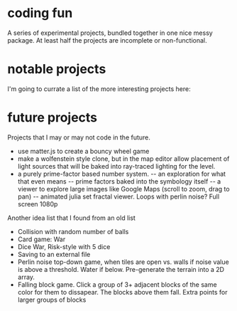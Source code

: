 # coding fun
 A series of experimental projects, bundled together in one nice messy package. At least half the projects are incomplete or non-functional.

# notable projects

I'm going to currate a list of the more interesting projects here:

# future projects
Projects that I may or may not code in the future.
- use matter.js to create a bouncy wheel game
- make a wolfenstein style clone, but in the map editor allow placement of light sources that will be baked into ray-traced lighting for the level.
- a purely prime-factor based number system.
-- an exploration for what that even means
-- prime factors baked into the symbology itself
-- a viewer to explore large images like Google Maps (scroll to zoom, drag to pan)
-- animated julia set fractal viewer. Loops with perlin noise? Full screen 1080p

Another idea list that I found from an old list
- Collision with random number of balls
- Card game: War
- Dice War, Risk-style with 5 dice
- Saving to an external file
- Perlin noise top-down game, when tiles are open vs. walls if noise value is above a threshold. Water if below. Pre-generate the terrain into a 2D array.
- Falling block game. Click a group of 3+ adjacent blocks of the same color for them to dissapear. The blocks above them fall. Extra points for larger groups of blocks
